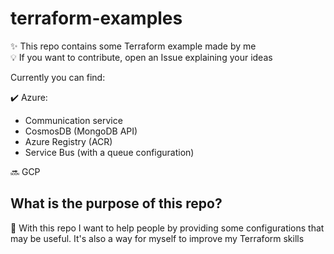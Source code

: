# terraform-examples
✨ This repo contains some Terraform example made by me<br>
💡 If you want to contribute, open an Issue explaining your ideas<br>

Currently you can find:

✔️ Azure: 
  - Communication service
  - CosmosDB (MongoDB API)
  - Azure Registry (ACR)
  - Service Bus (with a queue configuration)

🔜 GCP

## What is the purpose of this repo?
🤝 With this repo I want to help people by providing some configurations that may be useful. It's also a way for myself to improve my Terraform skills
